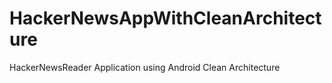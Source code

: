 # HackerNewsAppWithCleanArchitecture
HackerNewsReader Application using Android Clean Architecture 
